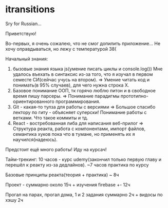 # itransitions
Sry for Russian...

Приветствую! 

Во-первых, я очень сожалею, что не смог допилить приложение...
Не хочу оправдываться, но лежу с температурой 38(

Начальный знания: 
1) бызовые знания языка js(умение писать циклы и console.log())
Мне удалось въехать в синтаксис из-за того, что я изучал в первом семесте СИ(сейчас учусь на втором).
=> Умение читать код и понимать(в 95% случаев), для чего нужна строка X.
2) Базовое понимание ООП, тк горячо люблю питон и в свободное время пишу парсеры.
=> Понимание парадигмы прототипно-ориентированного программирования.
3) Git - какая-то тулза для работы с версиями
=> Большое спасибо лектору по гиту - объясняет суперски! Понимание работы с ветками. Что такое коммиты и тд.
4) React - востребованная либа для написания веб-прилог
=> Структура реакта, работа с компонентами, импорт файлов, семантика хуков пока что в тумане, но применять их я научился(надеюсь). 

Предстоит ещё много работы! Иду на курсач!

Тайм-трекинг:
10 часов - курс udemy(закончил только первую главу и перешёл к реакту из-за дедлайнов).
~7 часов практика по курсу

Базовые принципы реакта(теория + практика) ~ 8ч

Проект - суммарно около 15ч + изучения firebase +- 12ч

Прогал на парах, прогал дома, 1 и 2 задания суммарно 2ч + видосы по хэшу 2ч
